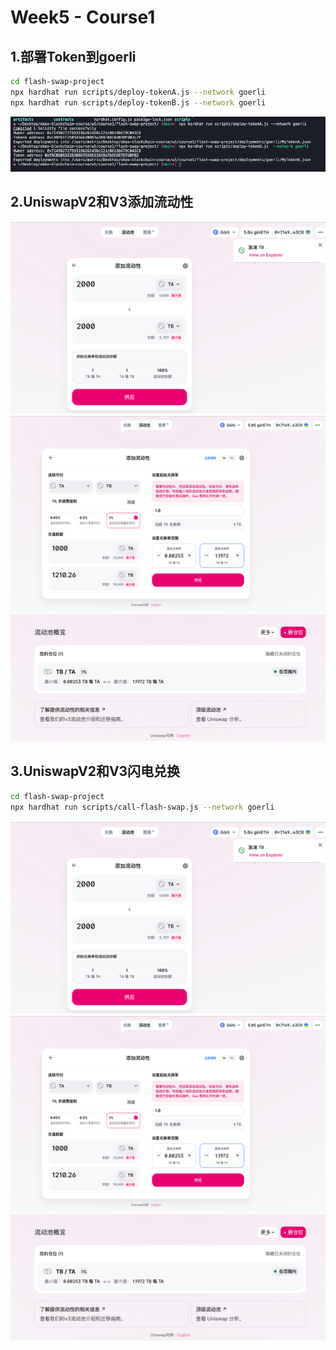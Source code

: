 # Week5 - Course1

## 1.部署Token到goerli
```sh
cd flash-swap-project
npx hardhat run scripts/deploy-tokenA.js --network goerli
npx hardhat run scripts/deploy-tokenB.js --network goerli
```
![image1](./部署tokenAB.png)

## 2.UniswapV2和V3添加流动性
![image1](./V2加流动性.png)
![image1](./V3加流动性.png)
![image1](./V3加流动性2.png)


## 3.UniswapV2和V3闪电兑换
```sh
cd flash-swap-project
npx hardhat run scripts/call-flash-swap.js --network goerli
```
![image1](./V2加流动性.png)
![image1](./V3加流动性.png)
![image1](./V3加流动性2.png)